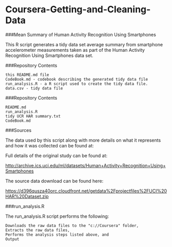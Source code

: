 # Coursera-Getting-and-Cleaning-Data
###Mean Summary of Human Activity Recognition Using Smartphones

This R script generates a tidy data set average summary from smartphone accelerometer measurements taken as part of the Human Activity Recognition Using Smartphones data set.

###Repository Contents

    this README.md file
    CodeBook.md - codebook describing the generated tidy data file
    run_analysis.R - a R script used to create the tidy data file.
    data.csv - tidy data file

###Repository Contents

    README.md
    run_analysis.R
    tidy UCR HAR summary.txt
    CodeBook.md


###Sources

The data used by this script along with more details on what it represents and how it was collected can be found at:

Full details of the original study can be found at:

http://archive.ics.uci.edu/ml/datasets/Human+Activity+Recognition+Using+Smartphones

The source data download can be found here:

https://d396qusza40orc.cloudfront.net/getdata%2Fprojectfiles%2FUCI%20HAR%20Dataset.zip


###run_analysis.R

The run_analysis.R script performs the following:

    Downloads the raw data files to the "c://Coursera" folder,
    Extracts the raw data files,
    Performs the analysis steps listed above, and
    Output

 

